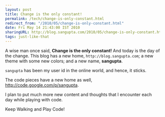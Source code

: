 ```yaml
---
layout: post
title: Change is the only constant!
permalink: /tech/change-is-only-constant.html
redirect_from: "/2010/05/change-is-only-constant.html"
date: Fri May 14 21:43:00 IST 2010
sharingURL: http://blog.sangupta.com/2010/05/change-is-only-constant.html
tags: just-like-that
---
```


A wise man once said, **Change is the only constant!** And today is the day of the 
change. This blog has a new home, `http://blog.sangupta.com`; a new theme with some 
new colors; and a new name, **sangupta**.

<!-- break here -->

`sangupta` has been my user id in the online world, and hence, it sticks.

The code pieces have a new home as well, <a href="http://code.google.com/p/sangupta">http://code.google.com/p/sangupta</a>.

I plan to put much more new content and thoughts that I encounter each day while playing with code. 

Keep Walking and Play Code!
